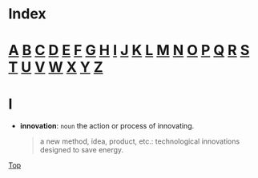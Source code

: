 # Index

# [A](#a) [B](#b) [C](#c) [D](#e) [E](#e) [F](#f) [G](#g) [H](#h) [I](#i) [J](#j) [K](#k) [L](#l) [M](#m) [N](#n) [O](#o) [P](#p) [Q](#q) [R](#r) [S](#s) [T](#t) [U](#u) [V](#v) [W](#w) [X](#x) [Y](#y) [Z](#z)

# I

- **innovation**: `noun` the action or process of innovating.
  > a new method, idea, product, etc.: technological innovations designed to save energy.

[Top](#index)
